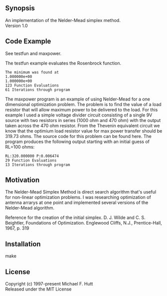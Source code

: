 ## Synopsis

An implementation of the Nelder-Mead simplex method.  
Version 1.0

## Code Example

See testfun and maxpower.

The testfun example evaluates the Rosenbrock function.

    The minimum was found at
    1.000000e+00
    1.000000e+00
    123 Function Evaluations
    61 Iterations through program

The maxpower program is an example of using Nelder-Mead for a one
dimensional optimization problem. The problem is to find the value of
a load resistor that will allow maximum power to be delivered to the
load. For this example I used a simple voltage divider circuit
consisting of a single 9V source with two resistors in series (1000
ohm and 470 ohm) with the output taken across the 470 ohm
resistor. From the Thevenin equivalent circuit we know that the
optimium load resistor value for max power transfer should be 319.73
ohms. The source code for this problem can be found here. The program
produces the following output starting with an initial guess of RL=100
ohms:

	RL:320.000000 P:0.006474
	29 Function Evaluations
	13 Iterations through program



## Motivation

The Nelder-Mead Simplex Method is direct search algorithm that's
useful for non-linear optimization problems. I was researching
optimization of antenna arrarys at one point and implemented several
versions of the Nelder-Mead algorithm.

Reference for the creation of the initial simplex.
D. J. Wilde and C. S. Beightler, Foundations of Optimization. Englewood Cliffs, N.J., Prentice-Hall, 1967, p. 319

## Installation

make

## License

Copyright (c) 1997-present Michael F. Hutt  
Released under the MIT License

